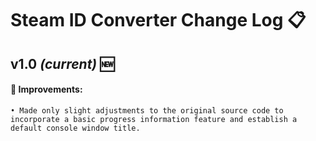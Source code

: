 # Steam ID Converter Change Log 📋

## v1.0 *(current)* 🆕
#### 🌟 Improvements:
    • Made only slight adjustments to the original source code to incorporate a basic progress information feature and establish a default console window title.
